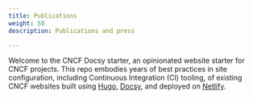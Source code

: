 ```yaml
---
title: Publications
weight: 50
description: Publications and press

---
```







Welcome to the CNCF Docsy starter, an opinionated website starter for CNCF
projects. This repo embodies years of best practices in site configuration,
including Continuous Integration (CI) tooling, of existing CNCF websites built
using [Hugo], [Docsy], and deployed on [Netlify].

[Docsy]: https://github.com/google/docsy
[Hugo]:https://gohugo.io
[Netlify]: https://netlify.com
